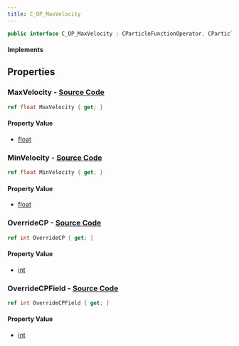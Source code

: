```yaml
---
title: C_OP_MaxVelocity
---
```


```csharp
public interface C_OP_MaxVelocity : CParticleFunctionOperator, CParticleFunction, ISchemaClass<CParticleFunction>, ISchemaClass<CParticleFunctionOperator>, ISchemaClass<C_OP_MaxVelocity>, ISchemaField, ISchemaClass, INativeHandle
```

#### Implements

## Properties

### **MaxVelocity** - [Source Code](https://github.com/swiftly-solution/swiftlys2/blob/main/managed/src/SwiftlyS2.Generated/Schemas/Interfaces/C_OP_MaxVelocity.cs#L16)

```csharp
ref float MaxVelocity { get; }
```

#### Property Value

- [float](https://learn.microsoft.com/dotnet/api/system.single)

### **MinVelocity** - [Source Code](https://github.com/swiftly-solution/swiftlys2/blob/main/managed/src/SwiftlyS2.Generated/Schemas/Interfaces/C_OP_MaxVelocity.cs#L18)

```csharp
ref float MinVelocity { get; }
```

#### Property Value

- [float](https://learn.microsoft.com/dotnet/api/system.single)

### **OverrideCP** - [Source Code](https://github.com/swiftly-solution/swiftlys2/blob/main/managed/src/SwiftlyS2.Generated/Schemas/Interfaces/C_OP_MaxVelocity.cs#L20)

```csharp
ref int OverrideCP { get; }
```

#### Property Value

- [int](https://learn.microsoft.com/dotnet/api/system.int32)

### **OverrideCPField** - [Source Code](https://github.com/swiftly-solution/swiftlys2/blob/main/managed/src/SwiftlyS2.Generated/Schemas/Interfaces/C_OP_MaxVelocity.cs#L22)

```csharp
ref int OverrideCPField { get; }
```

#### Property Value

- [int](https://learn.microsoft.com/dotnet/api/system.int32)

